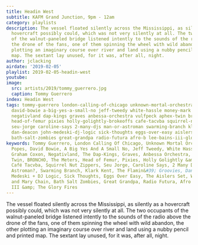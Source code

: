 ```yaml
---
title: Headin West
subtitle: KAFM Grand Junction, 9pm - 12am
category: playlists
description: The vessel floated silently across the Mississippi, as silently as a
  hovercraft possibly could, which was not very silently at all. The two occupants
  of the walnut-paneled bridge listened intently to the sounds of the radio above
  the drone of the fans, one of them spinning the wheel with wild abandon, the other
  plotting an imaginary course over river and land using a nubby pencil and printed
  map. The sextant lay unused, for it was, after all, night.
author: jclacking
airdate: '2019-02-05'
playlist: 2019-02-05-headin-west
youtube: 
image:
  src: artists/2019/tommy_guerrero.jpg
  caption: Tommy Guerrero
index: Headin West
tags: tommy-guerrero london-calling-of-chicago unknown-mortal-orchestra smoking-popes
  david-bowie a-big-yes-a-small-no jeff-tweedy white-hassle money-mark graham-coxon
  negativland dap-kings graves anbessa-orchestra vulfpeck aphex-twin broncho meters
  head-of-femur pixies holly-golightly-brokeoffs cafe-tacvba squirrel-nut-zippers
  seu-jorge caroline-says 2-many-djs man-or-astroman swarming-branch klark-kent flamin-groovies
  dan-deacon john-medeski-dj-logic sick-thoughts eggs-over-easy aislers-set ween jesus-mary-chain
  bath-salt-zombies great-grandpa radio-futura afro-b lee-bains-iii-glory-fires
keywords: Tommy Guerrero, London Calling Of Chicago, Unknown Mortal Orchestra, Smoking
  Popes, David Bowie, A Big Yes And A Small No, Jeff Tweedy, White Hassle, Money Mark,
  Graham Coxon, Negativland, The Dap-Kings, Graves, Anbessa Orchestra, Vulfpeck, Aphex
  Twin, BRONCHO, The Meters, Head of Femur, Pixies, Holly Golightly &amp; The Brokeoffs,
  Café Tacvba, Squirrel Nut Zippers, Seu Jorge, Caroline Says, 2 Many DJs, Man or
  Astroman?, Swarming Branch, Klark Kent, The Flamin&#39; Groovies, Dan Deacon, John
  Medeski + DJ Logic, Sick Thoughts, Eggs Over Easy, The Aislers Set, Ween, The Jesus
  and Mary Chain, Bath Salt Zombies, Great Grandpa, Radio Futura, Afro B, Lee Bains
  III &amp; The Glory Fires
---
```

The vessel floated silently across the Mississippi, as silently as a hovercraft possibly could, which was not very silently at all. The two occupants of the walnut-paneled bridge listened intently to the sounds of the radio above the drone of the fans, one of them spinning the wheel with wild abandon, the other plotting an imaginary course over river and land using a nubby pencil and printed map. The sextant lay unused, for it was, after all, night.
